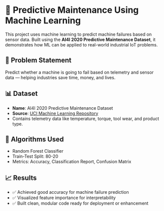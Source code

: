 # 🔧 Predictive Maintenance Using Machine Learning

This project uses machine learning to predict machine failures based on sensor data. Built using the **AI4I 2020 Predictive Maintenance Dataset**, it demonstrates how ML can be applied to real-world industrial IoT problems.

## 🚀 Problem Statement
Predict whether a machine is going to fail based on telemetry and sensor data — helping industries save time, money, and lives.

## 📊 Dataset
- **Name**: AI4I 2020 Predictive Maintenance Dataset
- **Source**: [UCI Machine Learning Repository](https://archive.ics.uci.edu/ml/datasets/AI4I+2020+Predictive+Maintenance+Dataset)
- Contains telemetry data like temperature, torque, tool wear, and product type.

## 🧠 Algorithms Used
- Random Forest Classifier
- Train-Test Split: 80-20
- Metrics: Accuracy, Classification Report, Confusion Matrix

## 📈 Results
- ✅ Achieved good accuracy for machine failure prediction
- ✅ Visualized feature importance for interpretability
- ✅ Built clean, modular code ready for deployment or enhancement



